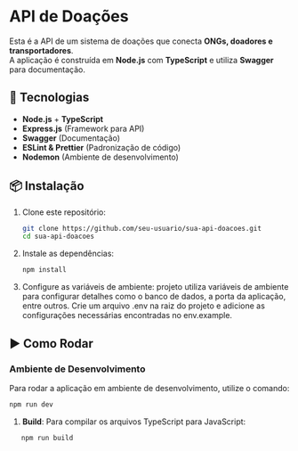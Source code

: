 # API de Doações

Esta é a API de um sistema de doações que conecta **ONGs, doadores e transportadores**.  
A aplicação é construída em **Node.js** com **TypeScript** e utiliza **Swagger** para documentação.

## 🚀 Tecnologias

- **Node.js** + **TypeScript**
- **Express.js** (Framework para API)
- **Swagger** (Documentação)
- **ESLint & Prettier** (Padronização de código)
- **Nodemon** (Ambiente de desenvolvimento)

## 📦 Instalação

1. Clone este repositório:
   ```sh
   git clone https://github.com/seu-usuario/sua-api-doacoes.git
   cd sua-api-doacoes
   ```
2. Instale as dependências:
   ```sh
   npm install
   ```
3. Configure as variáveis de ambiente:
   projeto utiliza variáveis de ambiente para configurar detalhes como o banco de dados, a porta da aplicação, entre outros.
   Crie um arquivo .env na raiz do projeto e adicione as configurações necessárias encontradas no env.example.

## ▶️ Como Rodar

### Ambiente de Desenvolvimento

Para rodar a aplicação em ambiente de desenvolvimento, utilize o comando:

```bash
npm run dev
```

1. **Build**: Para compilar os arquivos TypeScript para JavaScript:

```bash
   npm run build
```
